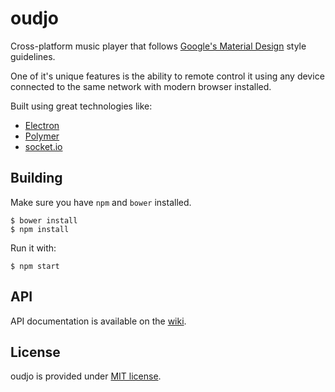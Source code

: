 # oudjo

Cross-platform music player that follows
[Google's Material Design](http://www.design.google.com/) style guidelines.

One of it's unique features is the ability to remote control it using any device
connected to the same network with modern browser installed.

Built using great technologies like:
* [Electron](http://electron.atom.io)
* [Polymer](https://www.polymer-project.org/)
* [socket.io](http://socket.io/)

## Building
Make sure you have `npm` and `bower` installed.

```
$ bower install
$ npm install
```

Run it with:
```
$ npm start
```

## API
API documentation is available on the
[wiki](https://github.com/Deseteral/oudjo/wiki/API).

## License
oudjo is provided under
[MIT license](https://github.com/Deseteral/oudjo/blob/master/LICENSE).
